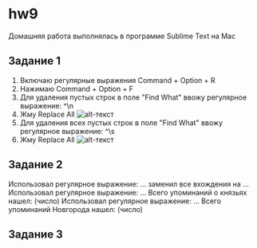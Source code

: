 # hw9

Домашняя работа выполнялась в программе Sublime Text на Mac 

## Задание 1 
1) Включаю регулярные выражения Command + Option + R
2) Нажимаю Command + Option + F
3) Для удаления пустых строк в поле "Find What" ввожу регулярное выражение: ^\n  
4) Жму Replace All
![alt-текст](file:///Users/anfisarepina/Desktop/%D0%97%D0%B0%D0%B4%D0%B0%D0%BD%D0%B8%D0%B5%201%20.png)
5) Для удаления всех пустых строк в поле "Find What" ввожу регулярное выражение: ^\s  
6) Жму Replace All
![alt-текст](file:///Users/anfisarepina/Desktop/%D0%97%D0%B0%D0%B4%D0%B0%D0%BD%D0%B8%D0%B5%201%20(2).png)

## Задание 2
Использовал регулярное выражение: ... заменил все вхождения на ...
Использовал регулярное выражение: ... Всего упоминаний о князьях нашел: (число)
Использовал регулярное выражение: ... Всего упоминаний Новгорода нашел: (число)

## Задание 3
